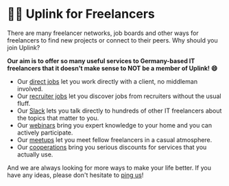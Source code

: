 # 🧑‍💻 Uplink for Freelancers

There are many freelancer networks, job boards and other ways for freelancers to find new projects or connect to their peers. Why should you join Uplink?

**Our aim is to offer so many useful services to Germany-based IT freelancers that it doesn't make sense to NOT be a member of Uplink! 😄**

* Our [direct jobs](040-direct-jobs.md) let you work directly with a client, no middleman involved.
* Our [recruiter jobs](050-recruiter-jobs.md) let you discover jobs from recruiters without the usual fluff.
* Our [Slack](060-community-slack.md) lets you talk directly to hundreds of other IT freelancers about the topics that matter to you.
* Our [webinars](170-webinars.md) bring you expert knowledge to your home and you can actively participate.
* Our [meetups](150-meetups.md) let you meet fellow freelancers in a casual atmosphere.
* Our [cooperations](160-cooperations.md) bring you serious discounts for services that you actually use.

And we are always looking for more ways to make your life better. If you have any ideas, please don't hesitate to [ping us](mailto:hello@uplink.tech)!
